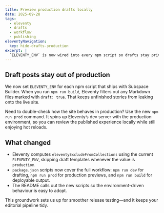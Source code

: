 ```yaml
---
title: Preview production drafts locally
date: 2025-09-28
tags:
  - eleventy
  - drafts
  - workflow
  - publishing
eleventyNavigation:
  key: hide-drafts-production
excerpt: |
  `ELEVENTY_ENV` is now wired into every npm script so drafts stay private in production while remaining easy to preview.
---
```


## Draft posts stay out of production

We now set `ELEVENTY_ENV` for each npm script that ships with Subspace Builder. When you run `npm run build`, Eleventy filters out any Markdown files marked with `draft: true`. That keeps unfinished stories from leaking onto the live site.

Need to double-check how the site behaves in production? Use the new `npm run prod` command. It spins up Eleventy’s dev server with the production environment, so you can review the published experience locally while still enjoying hot reloads.

## What changed

- Eleventy computes `eleventyExcludeFromCollections` using the current `ELEVENTY_ENV`, skipping draft templates whenever the value is `production`.
- `package.json` scripts now cover the full workflow: `npm run dev` for drafting, `npm run prod` for production previews, and `npm run build` for deployable output.
- The README calls out the new scripts so the environment-driven behaviour is easy to adopt.

This groundwork sets us up for smoother release testing—and it keeps your editorial pipeline tidy.
